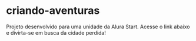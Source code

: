 # criando-aventuras
 Projeto desenvolvido para uma unidade da Alura Start. Acesse o link abaixo e divirta-se em busca da cidade perdida!
